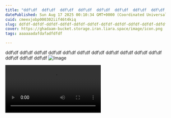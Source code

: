 ```yaml
---
title: "ddf\df  ddf\df  ddf\df  ddf\df  ddf\df  ddf\df  ddf\df  ddf\df  ddf\df  ddf\df  ddf\df  ddf\df  ddf\df  ddf\df  ddf\df  ddf\df  ddf\df  ddf\df  ddf\df  ddf\df  ddf\df  ddf\df"
datePublished: Sun Aug 17 2025 00:10:34 GMT+0000 (Coordinated Universal Time)
cuid: cmeexjobp000302iif46t4kiq
slug: ddfdf-ddfdf-ddfdf-ddfdf-ddfdf-ddfdf-ddfdf-ddfdf-ddfdf-ddfdf-ddfdf-ddfdf-ddfdf-ddfdf-ddfdf-ddfdf-ddfdf-ddfdf-ddfdf-ddfdf-ddfdf-ddfdf
cover: https://ghadaam-bucket.storage.iran.liara.space/image/icon.png
tags: aaaaaadafdafadfdfdf

---
```


 ddf\df  ddf\df  ddf\df  ddf\df  ddf\df  ddf\df  ddf\df  ddf\df  ddf\df  ddf\df  ddf\df  ddf\df  ddf\df  ddf\df 
![Image](https://ghadaam-bucket.storage.iran.liara.space/image/icon.png)

<video controls src="https://ghadaam-bucket.storage.iran.liara.space/video/%D8%AE%D9%88%D8%A7%D8%AC%D9%87%20%D9%85%D9%84%DA%A9%D9%85%20%D8%B3%D9%88%D9%85%20%D8%A7%D9%85%D8%A7%D9%85.mp4" style="max-width:100%;"></video>
